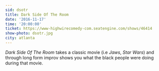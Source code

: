 ```yaml
---
sid: dsotr
title: Dark Side Of The Room
date: '2016-11-17'
time: '20:00:00'
ticket: https://www-highwirecomedy-com.seatengine.com/shows/46414
show-photo: dsotr.jpg
city: atlanta
---
```

*Dark Side Of The Room* takes a classic movie (i.e *Jaws*, *Star Wars*) and through long form improv shows you what the black people were doing during that movie.
